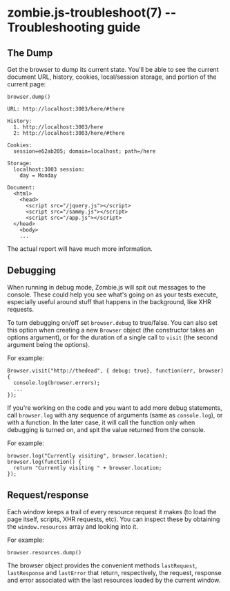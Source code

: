 zombie.js-troubleshoot(7) -- Troubleshooting guide
==================================================


## The Dump

Get the browser to dump its current state.  You'll be able to see the
current document URL, history, cookies, local/session storage, and
portion of the current page:

    browser.dump()

    URL: http://localhost:3003/here/#there

    History:
      1. http://localhost:3003/here
      2: http://localhost:3003/here/#there

    Cookies:
      session=e62ab205; domain=localhost; path=/here

    Storage:
      localhost:3003 session:
        day = Monday

    Document:
      <html>
        <head>
          <script src="/jquery.js"></script>
          <script src="/sammy.js"></script>
          <script src="/app.js"></script>
      </head>
        <body>
        ...

The actual report will have much more information.


## Debugging

When running in debug mode, Zombie.js will spit out messages to the
console.  These could help you see what's going on as your tests
execute, especially useful around stuff that happens in the background,
like XHR requests.

To turn debugging on/off set `browser.debug` to true/false.  You can
also set this option when creating a new `Browser` object (the
constructor takes an options argument), or for the duration of a single
call to `visit` (the second argument being the options).

For example:

    Browser.visit("http://thedead", { debug: true}, function(err, browser) {
      console.log(browser.errors);
      ... 
    });


If you're working on the code and you want to add more debug statements,
call `browser.log` with any sequence of arguments (same as
`console.log`), or with a function.  In the later case, it will call the
function only when debugging is turned on, and spit the value returned
from the console.

For example:

    browser.log("Currently visiting", browser.location);
    browser.log(function() {
      return "Currently visiting " + browser.location;
    });


## Request/response

Each window keeps a trail of every resource request it makes (to load
the page itself, scripts, XHR requests, etc).  You can inspect these by
obtaining the `window.resources` array and looking into it.

For example:

    browser.resources.dump()

The browser object provides the convenient methods `lastRequest`,
`lastResponse` and `lastError` that return, respectively, the request,
response and error associated with the last resources loaded by the
current window.
